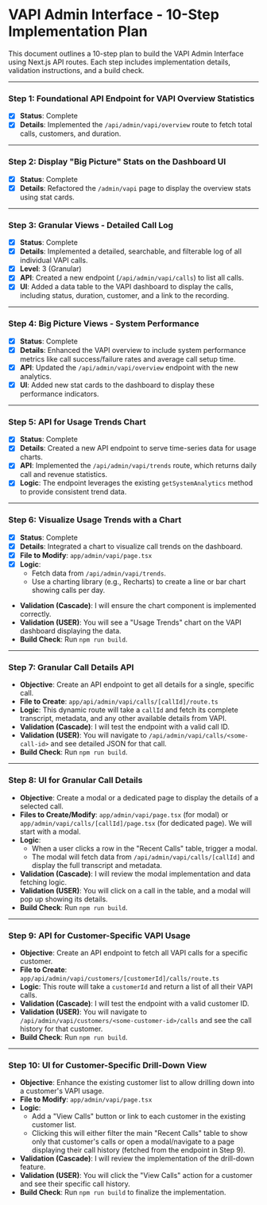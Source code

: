 # VAPI Admin Interface - 10-Step Implementation Plan

This document outlines a 10-step plan to build the VAPI Admin Interface using Next.js API routes. Each step includes implementation details, validation instructions, and a build check.

---

### **Step 1: Foundational API Endpoint for VAPI Overview Statistics**
- [x] **Status**: Complete
- [x] **Details**: Implemented the `/api/admin/vapi/overview` route to fetch total calls, customers, and duration.

---

### **Step 2: Display "Big Picture" Stats on the Dashboard UI**
- [x] **Status**: Complete
- [x] **Details**: Refactored the `/admin/vapi` page to display the overview stats using stat cards.

---

### **Step 3: Granular Views - Detailed Call Log**
- [x] **Status**: Complete
- [x] **Details**: Implemented a detailed, searchable, and filterable log of all individual VAPI calls.
- [x] **Level**: 3 (Granular)
- [x] **API**: Created a new endpoint (`/api/admin/vapi/calls`) to list all calls.
- [x] **UI**: Added a data table to the VAPI dashboard to display the calls, including status, duration, customer, and a link to the recording.

---

### **Step 4: Big Picture Views - System Performance**
- [x] **Status**: Complete
- [x] **Details**: Enhanced the VAPI overview to include system performance metrics like call success/failure rates and average call setup time.
- [x] **API**: Updated the `/api/admin/vapi/overview` endpoint with the new analytics.
- [x] **UI**: Added new stat cards to the dashboard to display these performance indicators.

---

### **Step 5: API for Usage Trends Chart**
- [x] **Status**: Complete
- [x] **Details**: Created a new API endpoint to serve time-series data for usage charts.
- [x] **API**: Implemented the `/api/admin/vapi/trends` route, which returns daily call and revenue statistics.
- [x] **Logic**: The endpoint leverages the existing `getSystemAnalytics` method to provide consistent trend data.

---

### **Step 6: Visualize Usage Trends with a Chart**
- [x] **Status**: Complete
- [x] **Details**: Integrated a chart to visualize call trends on the dashboard.
- [x] **File to Modify**: `app/admin/vapi/page.tsx`
- [x] **Logic**:
    - Fetch data from `/api/admin/vapi/trends`.
    - Use a charting library (e.g., Recharts) to create a line or bar chart showing calls per day.
- **Validation (Cascade)**: I will ensure the chart component is implemented correctly.
- **Validation (USER)**: You will see a "Usage Trends" chart on the VAPI dashboard displaying the data.
- **Build Check**: Run `npm run build`.

---

### **Step 7: Granular Call Details API**
- **Objective**: Create an API endpoint to get all details for a single, specific call.
- **File to Create**: `app/api/admin/vapi/calls/[callId]/route.ts`
- **Logic**: This dynamic route will take a `callId` and fetch its complete transcript, metadata, and any other available details from VAPI.
- **Validation (Cascade)**: I will test the endpoint with a valid call ID.
- **Validation (USER)**: You will navigate to `/api/admin/vapi/calls/<some-call-id>` and see detailed JSON for that call.
- **Build Check**: Run `npm run build`.

---

### **Step 8: UI for Granular Call Details**
- **Objective**: Create a modal or a dedicated page to display the details of a selected call.
- **Files to Create/Modify**: `app/admin/vapi/page.tsx` (for modal) or `app/admin/vapi/calls/[callId]/page.tsx` (for dedicated page). We will start with a modal.
- **Logic**:
    - When a user clicks a row in the "Recent Calls" table, trigger a modal.
    - The modal will fetch data from `/api/admin/vapi/calls/[callId]` and display the full transcript and metadata.
- **Validation (Cascade)**: I will review the modal implementation and data fetching logic.
- **Validation (USER)**: You will click on a call in the table, and a modal will pop up showing its details.
- **Build Check**: Run `npm run build`.

---

### **Step 9: API for Customer-Specific VAPI Usage**
- **Objective**: Create an API endpoint to fetch all VAPI calls for a specific customer.
- **File to Create**: `app/api/admin/vapi/customers/[customerId]/calls/route.ts`
- **Logic**: This route will take a `customerId` and return a list of all their VAPI calls.
- **Validation (Cascade)**: I will test the endpoint with a valid customer ID.
- **Validation (USER)**: You will navigate to `/api/admin/vapi/customers/<some-customer-id>/calls` and see the call history for that customer.
- **Build Check**: Run `npm run build`.

---

### **Step 10: UI for Customer-Specific Drill-Down View**
- **Objective**: Enhance the existing customer list to allow drilling down into a customer's VAPI usage.
- **File to Modify**: `app/admin/vapi/page.tsx`
- **Logic**:
    - Add a "View Calls" button or link to each customer in the existing customer list.
    - Clicking this will either filter the main "Recent Calls" table to show only that customer's calls or open a modal/navigate to a page displaying their call history (fetched from the endpoint in Step 9).
- **Validation (Cascade)**: I will review the implementation of the drill-down feature.
- **Validation (USER)**: You will click the "View Calls" action for a customer and see their specific call history.
- **Build Check**: Run `npm run build` to finalize the implementation.
